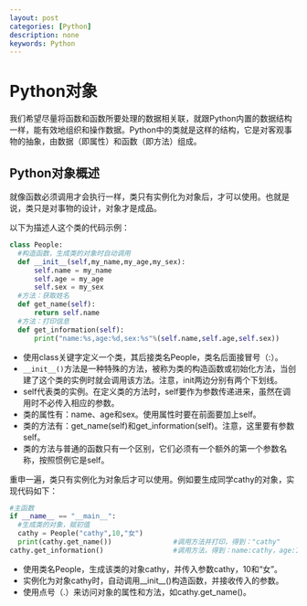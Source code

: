 ```yaml
---
layout: post
categories: [Python]
description: none
keywords: Python
---
```

# Python对象
我们希望尽量将函数和函数所要处理的数据相关联，就跟Python内置的数据结构一样，能有效地组织和操作数据。Python中的类就是这样的结构，它是对客观事物的抽象，由数据（即属性）和函数（即方法）组成。

## Python对象概述
就像函数必须调用才会执行一样，类只有实例化为对象后，才可以使用。也就是说，类只是对事物的设计，对象才是成品。

以下为描述人这个类的代码示例：
```python
class People:                                                                   #定义人的类
  #构造函数，生成类的对象时自动调用
  def __init__(self,my_name,my_age,my_sex):
      self.name = my_name                                               #姓名
      self.age = my_age                                                 #年龄
      self.sex = my_sex                                                 #性别
  #方法：获取姓名
  def get_name(self):
      return self.name
  #方法：打印信息
  def get_information(self):
      print("name:%s,age:%d,sex:%s"%(self.name,self.age,self.sex))
```
- 使用class关键字定义一个类，其后接类名People，类名后面接冒号（:）。
- `__init__()`方法是一种特殊的方法，被称为类的构造函数或初始化方法，当创建了这个类的实例时就会调用该方法。注意，init两边分别有两个下划线。
- self代表类的实例。在定义类的方法时，self要作为参数传递进来，虽然在调用时不必传入相应的参数。
- 类的属性有：name、age和sex。使用属性时要在前面要加上self。
- 类的方法有：get_name(self)和get_information(self)。注意，这里要有参数self。
- 类的方法与普通的函数只有一个区别，它们必须有一个额外的第一个参数名称，按照惯例它是self。

重申一遍，类只有实例化为对象后才可以使用。例如要生成同学cathy的对象，实现代码如下：
```python
#主函数
if __name__ == "__main__":
  #生成类的对象，赋初值
  cathy = People("cathy",10,"女")
  print(cathy.get_name())               #调用方法并打印，得到："cathy"
cathy.get_information()                 #调用方法，得到：name:cathy，age:10，sex:女
```
- 使用类名People，生成该类的对象cathy，并传入参数cathy，10和“女”。
- 实例化为对象cathy时，自动调用__init__()构造函数，并接收传入的参数。
- 使用点号（.）来访问对象的属性和方法，如cathy.get_name()。